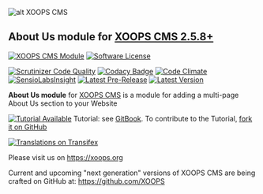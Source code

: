 ![alt XOOPS CMS](https://xoops.org/images/logoXoops4GithubRepository.png)
## About Us module for  [XOOPS CMS 2.5.8+](https://xoops.org)
[![XOOPS CMS Module](https://img.shields.io/badge/XOOPS%20CMS-Module-blue.svg)](https://xoops.org)
[![Software License](https://img.shields.io/badge/license-GPL-brightgreen.svg?style=flat)](LICENSE)

[![Scrutinizer Code Quality](https://img.shields.io/scrutinizer/g/XoopsModules25x/about.svg?style=flat)](https://scrutinizer-ci.com/g/XoopsModules25x/about/?branch=master)
[![Codacy Badge](https://api.codacy.com/project/badge/Grade/2c1ce57c3e6f4d5b9b55198b4305cd14)](https://www.codacy.com/app/XoopsModules25x/about_2)
[![Code Climate](https://img.shields.io/codeclimate/github/XoopsModules25x/about.svg?style=flat)](https://codeclimate.com/github/XoopsModules25x/about)
[![SensioLabsInsight](https://insight.sensiolabs.com/projects/67dff878-c997-4264-a709-7dede15759d6/mini.png)](https://insight.sensiolabs.com/projects/67dff878-c997-4264-a709-7dede15759d6)
[![Latest Pre-Release](https://img.shields.io/github/tag/XoopsModules25x/about.svg?style=flat)](https://github.com/XoopsModules25x/about/tags/)
[![Latest Version](https://img.shields.io/github/release/XoopsModules25x/about.svg?style=flat)](https://github.com/XoopsModules25x/about/releases/)

**About Us module** for [XOOPS CMS](https://xoops.org) is a module for adding a multi-page About Us section to your Website

[![Tutorial Available](https://xoops.org/images/tutorial-available-blue.svg)](https://www.gitbook.com/book/xoops/xoops-about/) Tutorial: see [GitBook](https://www.gitbook.com/book/xoops/xoops-about/).
To contribute to the Tutorial, [fork it on GitHub](https://github.com/XoopsDocs/about-tutorial)

[![Translations on Transifex](https://xoops.org/images/translations-transifex-blue.svg)](https://www.transifex.com/xoops)

Please visit us on https://xoops.org

Current and upcoming "next generation" versions of XOOPS CMS are being crafted on GitHub at: https://github.com/XOOPS
